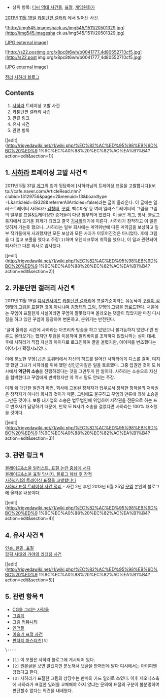   * 상위 항목: [디씨 역대 사건들](%EB%94%94%EC%94%A8%20%EC%97%AD%EB%8C%80%20%EC%82%AC%EA%B1%B4%EB%93%A4.md), [표절](%ED%91%9C%EC%A0%88.md), [게임원화가](%EA%B2%8C%EC%9E%84%EC%9B%90%ED%99%94%EA%B0%80.md)  

[2011년](2011%EB%85%84.md) [11월 19일](11%EC%9B%94%2019%EC%9D%BC.md) [카툰단편 갤러리](%EC%B9%B4%ED%88%B0%EB%8B%A8%ED%8E%B8%20%EA%B0%A4%EB%9F%AC%EB%A6%AC.md)
에서 일어난 사건.  

![http://img545.imageshack.us/img545/1511/20501329.jpg](http://img545.imagesha
ck.us/img545/1511/20501329.jpg)

[[JPG external image]](http://img545.imageshack.us/img545/1511/20501329.jpg)

  

![http://s22.postimg.org/x8pc8t6wh/b0041777_4d80552710cf5.jpg](http://s22.post
img.org/x8pc8t6wh/b0041777_4d80552710cf5.jpg)

[[JPG external
image]](http://s22.postimg.org/x8pc8t6wh/b0041777_4d80552710cf5.jpg)

  
[정리](http://cfile29.uf.tistory.com/original/125177464ECB76F718E9B9) [사하라
블로그](http://zerohours.blog.me/)

## Contents

    

1. [사하라](%EC%82%AC%ED%95%98%EB%9D%BC#s-5.2.md) 트레이싱 고발 사건 
2. 카툰단편 갤러리 사건 
3. 관련 링크 
4. 유사 사건 
5. 관련 항목 

[[edit](http://rigvedawiki.net/r1/wiki.php/%EC%82%AC%ED%95%98%EB%9D%BC%20%ED%9
1%9C%EC%A0%88%20%EC%82%AC%EA%B1%B4?action=edit&section=1)]

## 1. [사하라](%EC%82%AC%ED%95%98%EB%9D%BC#s-5.2.md) 트레이싱 고발 사건 ¶

2011년 5월 31일 [게그](%EA%B2%8C%EA%B7%B8.md)의 업계 뒷담화에 [사하라님의 트레이싱 표절을 고발합니다](ht
tp://cafe.naver.com/ArticleRead.nhn?clubid=13129756&page=2&menuid=13&boardtype
=L&articleid=49328&referrerAllArticles=false)라는 글이 올라온다. 이 글에는 일러스트레이터 사하라가
[김형태](%EA%B9%80%ED%98%95%ED%83%9C.md), [꾸엠](%EA%BE%B8%EC%97%A0.md), 백수마왕
등 여러 일러스트레이터의 그림을 그림의 일부를 표절&트레이싱한 증거들이 다량 첨부되어 있었다. 이 글은 게그, 방사, 블로그 등지에서 뜨거운
화제가 되었고 결국 [기사화](http://www.inven.co.kr/webzine/news/?news=36108)되기에 이른다. 사하라가
잠적하고 이 일은 잊혀져 가는듯 했으나...사하라는 일부 회사에는 계약위반에 따른 계약금을 보상하고 일부 작가들에게 사과했지만 모든 보상과
모든 사과가 이루어진것은 아니었다. 후에 그림을 다 엎고 포폴을 했다고 주장`[1]`하며 오렌지크루에 취직을 했으나, 이 일과 관련되어
퇴사하고 다른 회사로 입사했다.

  

[[edit](http://rigvedawiki.net/r1/wiki.php/%EC%82%AC%ED%95%98%EB%9D%BC%20%ED%9
1%9C%EC%A0%88%20%EC%82%AC%EA%B1%B4?action=edit&section=2)]

## 2. 카툰단편 갤러리 사건 ¶

2011년 11월 19일
[디시인사이드](%EB%94%94%EC%8B%9C%EC%9D%B8%EC%82%AC%EC%9D%B4%EB%93%9C.md) [카툰단편 갤러리](%EC%B9%B4%ED%88%B0%EB%8B%A8%ED%8E%B8%20%EA%B0%A4%EB%9F%AC%EB%A6%AC.md)에
표절기준이라는 유동닉이 [꾸엠이 김형태의 그림을 표절한 것이 아니냐며 김형태의 그림, 꾸엠의 그림을
업로드한다](http://gall.dcinside.com/list.php?id=cartoon_s&no=121637&page=5&bbs=).
처음에는 꾸엠이 표절한게 사실이라면 꾸엠이 잘못했다며 올라오는 댓글이 많았지만 마침 디시질을 하고 있던 꾸엠이 등장하여 변론하고, 분위기는 반전된다.

  

'글이 올라온 시간에 사하라는 아프리카 방송을 하고 있었으니 불가능하지 않았나'란 반론도 올라오기는 했지만 투컴을 이용하여 알리바이를
조작하지 않았나하는 설이 대세. 후에 사하라가 직접 자신의 아이디로 로그인하여 글을 올렸지만, 아이피를 변조했다는 이야기가 확정시되었다.

  

이에 분노한 꾸엠`[2]`은 트위터에서 자신의 하드를 털어간 사하라에게 디스를 걸며, 여지껏 했던 그녀가 사하라를 위해 했던 성인군자같은
일을 토로했다. 그중 압권인 것이 모 N사에서 **억단위 소송**을 진행하겠다는 것을 그만두게 한 일이다. 사하라는 소송으로 자신을
협박한다고 꾸엠에게 반박했지만 이 역시 말도 안되는 주장.

  

이게 왜 대단한 일인가 하면, 회사에 고용된 창작자가 업무로서 창작한 창작물의 저작권은 창작자가 아니라 회사의 것이기 때문. 그럼에도
불구하고 꾸엠의 만류에 의해 소송을 그만둔 것이다. 보통 대기업의 소송은 법무법인에 위임하여 저작권을 전문으로 하는 프로 변호사가 담당하기
때문에, 만약 모 N사가 소송을 걸었다면 사하라는 100% 패소했을 것이다.

  

[[edit](http://rigvedawiki.net/r1/wiki.php/%EC%82%AC%ED%95%98%EB%9D%BC%20%ED%9
1%9C%EC%A0%88%20%EC%82%AC%EA%B1%B4?action=edit&section=3)]

## 3. 관련 링크 ¶

[블레이드&소울 일러스트, 표절 논란 중심에
서다](http://www.gamefocus.co.kr/detail.php?number=6801)  
[블레이드&소울 표절 당사자, 블로그 폐쇄 후
잠적](http://www.gamefocus.co.kr/detail.php?number=6819&thread=22r02)  
[사하라님의 트레이싱 표절을 고발합니다](http://cafe.naver.com/ggcrew/49328)  
[사하라 표절 트레이싱 사건 정리](http://blog.naver.com/kkuem/110170812107) \- 사건 2년 후인
2013년 6월 25일 [꾸엠](%EA%BE%B8%EC%97%A0.md) 본인의 블로그에 올라온 내용이다.

  

[[edit](http://rigvedawiki.net/r1/wiki.php/%EC%82%AC%ED%95%98%EB%9D%BC%20%ED%9
1%9C%EC%A0%88%20%EC%82%AC%EA%B1%B4?action=edit&section=4)]

## 4. 유사 사건 ¶

[인슈, 한민, 표절](http://cafe.naver.com/bscomic/275713)  
[팝픽 사태와 가야의 리터칭 사건](http://qzc09.blog.me/100187548035)

  

[[edit](http://rigvedawiki.net/r1/wiki.php/%EC%82%AC%ED%95%98%EB%9D%BC%20%ED%9
1%9C%EC%A0%88%20%EC%82%AC%EA%B1%B4?action=edit&section=5)]

## 5. 관련 항목 ¶

  * [CG를 그리는 사람들](CG%EB%A5%BC%20%EA%B7%B8%EB%A6%AC%EB%8A%94%20%EC%82%AC%EB%9E%8C%EB%93%A4.md)
  * [그림계](%EA%B7%B8%EB%A6%BC%EA%B3%84.md)
  * [그림 커뮤니티](%EA%B7%B8%EB%A6%BC%20%EC%BB%A4%EB%AE%A4%EB%8B%88%ED%8B%B0.md)
  * [인맥질](%EC%9D%B8%EB%A7%A5%EC%A7%88.md)
  * [이슬기 표절 사건](%EC%9D%B4%EC%8A%AC%EA%B8%B0%20%ED%91%9C%EC%A0%88%20%EC%82%AC%EA%B1%B4.md)
  * [판타지 마스터즈](%ED%8C%90%ED%83%80%EC%A7%80%20%EB%A7%88%EC%8A%A4%ED%84%B0%EC%A6%88.md)`[3]`

`\----`

  * `[1]` 이 포폴은 사하라 블로그에 게시되어 있다.
  * `[2]` 원본글을 보면 알겠지만 분노해서 댓글을 한꺼번에 달다 디시에서는 아이피밴 당했다고 한다.
  * `[3]` 사하라가 표절한 그림의 상당수는 판마의 카드 일러로 쓰였다. 이후 제오닉스측에 사하라가 표절한 일러를 교체해야 하지 않냐는 문의에 표절의 구분이 불분명하여 판단할수 없다는 의견을 내세웠다.

